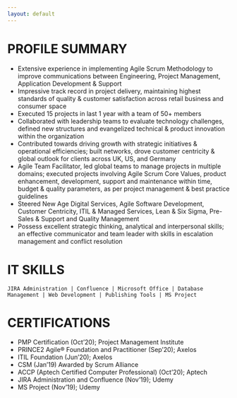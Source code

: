 ```yaml
---
layout: default
---
```

# PROFILE SUMMARY
* Extensive experience in implementing Agile Scrum Methodology to improve communications between Engineering, Project Management, Application Development & Support
* Impressive track record in project delivery, maintaining highest standards of quality & customer satisfaction across retail business and consumer space
* Executed 15 projects in last 1 year with a team of 50+ members
* Collaborated with leadership teams to evaluate technology challenges, defined new structures and evangelized technical & product innovation within the organization
* Contributed towards driving growth with strategic initiatives & operational efficiencies; built networks, drove customer centricity & global outlook for clients across UK, US, and Germany
* Agile Team Facilitator, led global teams to manage projects in multiple domains; executed projects involving Agile Scrum Core Values, product enhancement, development, support and maintenance within time, budget & quality parameters, as per project management & best practice guidelines
* Steered New Age Digital Services, Agile Software Development, Customer Centricity, ITIL & Managed Services, Lean & Six Sigma, Pre-Sales & Support and Quality Management
* Possess excellent strategic thinking, analytical and interpersonal skills; an effective communicator and team leader with skills in escalation management and conflict resolution

# IT SKILLS
    JIRA Administration | Confluence | Microsoft Office | Database Management | Web Development | Publishing Tools | MS Project

# CERTIFICATIONS
* PMP Certification (Oct’20); Project Management Institute
* PRINCE2 Agile® Foundation and Practitioner (Sep’20); Axelos
* ITIL Foundation (Jun’20); Axelos
* CSM (Jan’19) Awarded by Scrum Alliance
* ACCP (Aptech Certified Computer Professional) (Oct’20); Aptech
* JIRA Administration and Confluence (Nov’19); Udemy
* MS Project (Nov’19); Udemy
